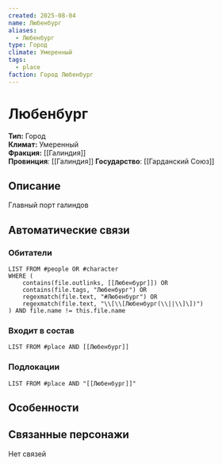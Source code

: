 ```yaml
---
created: 2025-08-04
name: Любенбург
aliases:
  - Любенбург
type: Город
climate: Умеренный
tags:
  - place
faction: Город Любенбург
---
```

# Любенбург

**Тип:** Город  
**Климат:** Умеренный  
**Фракция:** [[Галиндия]]  
**Провинция**: [[Галиндия]]
**Государство**: [[Гарданский Союз]]  

## Описание
Главный порт галиндов

## Автоматические связи
### Обитатели
```dataview
LIST FROM #people OR #character
WHERE (
    contains(file.outlinks, [[Любенбург]]) OR
    contains(file.tags, "Любенбург") OR
    regexmatch(file.text, "#Любенбург") OR
    regexmatch(file.text, "\\[\\[Любенбург(\\||\\]\])")
) AND file.name != this.file.name
```

### Входит в состав
```dataview
LIST FROM #place AND [[Любенбург]]
```

### Подлокации
```dataview
LIST FROM #place AND "[[Любенбург]]"
```

## Особенности


## Связанные персонажи
Нет связей




